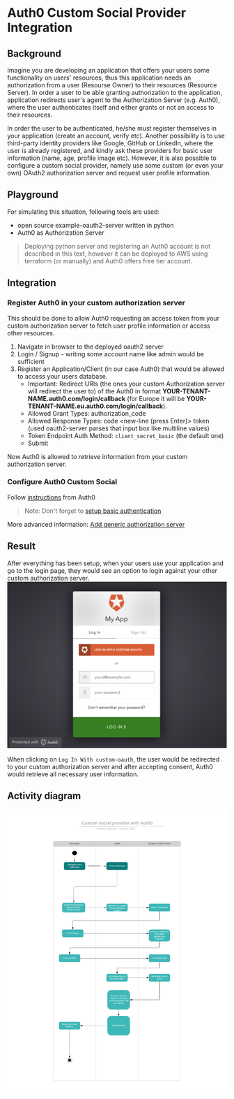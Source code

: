 # Auth0 Custom Social Provider Integration

## Background
Imagine you are developing an application that offers your users some functionality on users' resources, thus this application needs an authorization from a user (Resourse Owner) to their resources (Resource Server). In order a user to be able granting authorization to the application, application redirects user's agent to the Authorization Server (e.g. Auth0), where the user authenticates itself and either grants or not an access to their resources.

In order the user to be authenticated, he/she must register themselves in your application (create an account, verify etc). Another possibility is to use third-party identity providers like Google, GitHub or LinkedIn, where the user is already registered, and kindly ask these providers for basic user information (name, age, profile image etc). However, it is also possible to configure a custom social provider, namely use some custom (or even your own) OAuth2 authorization server and request user profile information.

## Playground
For simulating this situation, following tools are used:
* open source example-oauth2-server written in python
* Auth0 as Authorization Server

> Deploying python server and registering an Auth0 account is not described in this text, however it can be deployed to AWS using terraform (or manually) and Auth0 offers free tier account.

## Integration

### Register Auth0 in your custom authorization server
This should be done to allow Auth0 requesting an access token from your custom authorization server to fetch user profile information or access other resources.

1. Navigate in browser to the deployed oauth2 server
2. Login / Signup - writing some account name like admin would be sufficient
3. Register an Application/Client (in our case Auth0) that would be allowed to access your users database.
    * Important: Redirect URIs (the ones your custom Authorization server will redirect the user to) of the Auth0 in format **YOUR-TENANT-NAME.auth0.com/login/callback** (for Europe it will be **YOUR-TENANT-NAME.eu.auth0.com/login/callback**).
    * Allowed Grant Types: authorization_code
    * Allowed Response Types: code <new-line (press Enter)> token (used oauth2-server parses that input box like multiline values)
    * Token Endpoint Auth Method: `client_secret_basic` (the default one)
    * Submit
  
Now Auth0 is allowed to retrieve information from your custom authorization server.

### Configure Auth0 Custom Social 

Follow [instructions](https://auth0.com/docs/extensions/custom-social-extensions) from Auth0
> Note: Don't forget to [setup basic authentication](https://auth0.com/docs/extensions/custom-social-extensions#optional-set-up-basic-authentication)

More advanced information: [Add generic authorization server](https://auth0.com/docs/connections/social/oauth2)


## Result
After everything has been setup, when your users use your application and go to the login page, they would see an option to login against your other custom authorization server.
![auth](/custom-auth.png)

When clicking on `Log In With custom-oauth`, the user would be redirected to your custom authorization server and after accepting consent, Auth0 would retrieve all necessary user information.

## Activity diagram
![activity](/activity.png)
